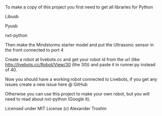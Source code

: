 To make a copy of this project you first need to get all libraries for Python

Libusb

Pyusb

nxt-python

Then make the Mindstorms starter model and put the Ultrasonic sensor in the front connected to port 4

Create a robot at livebots.cc and get your robot id from the url (like http://livebots.cc/Robot/View/30 (the 30)) and paste it in runner.py instead of 40.

Now you should have a working robot connected to Livebots, if you get any issues create a new issue here @ GitHub

Otherwise you can use this project to make your own robot, but you will need to read about nxt-python (Google it). 

Licensed under MIT License
(c) Alexander Troshin
